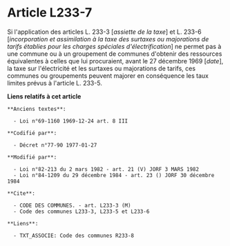 # Article L233-7

Si l'application des articles L. 233-3 [*assiette de la taxe*] et L. 233-6 [*incorporation et assimilation à la taxe des
surtaxes ou majorations de tarifs établies pour les charges spéciales d'électrification*] ne permet pas à une commune ou à un
groupement de communes d'obtenir des ressources équivalentes à celles que lui procuraient, avant le 27 décembre 1969
[*date*], la taxe sur l'électricité et les surtaxes ou majorations de tarifs, ces communes ou groupements peuvent majorer en
conséquence les taux limites prévus à l'article L. 233-5.

**Liens relatifs à cet article**

	**Anciens textes**:

	  - Loi n°69-1160 1969-12-24 art. 8 III

	**Codifié par**:

	  - Décret n°77-90 1977-01-27

	**Modifié par**:

	  - Loi n°82-213 du 2 mars 1982 - art. 21 (V) JORF 3 MARS 1982
	  - Loi n°84-1209 du 29 décembre 1984 - art. 23 () JORF 30 décembre 1984

	**Cite**:

	  - CODE DES COMMUNES. - art. L233-3 (M)
	  - Code des communes L233-3, L233-5 et L233-6

	**Liens**:

	  - TXT_ASSOCIE: Code des communes R233-8
